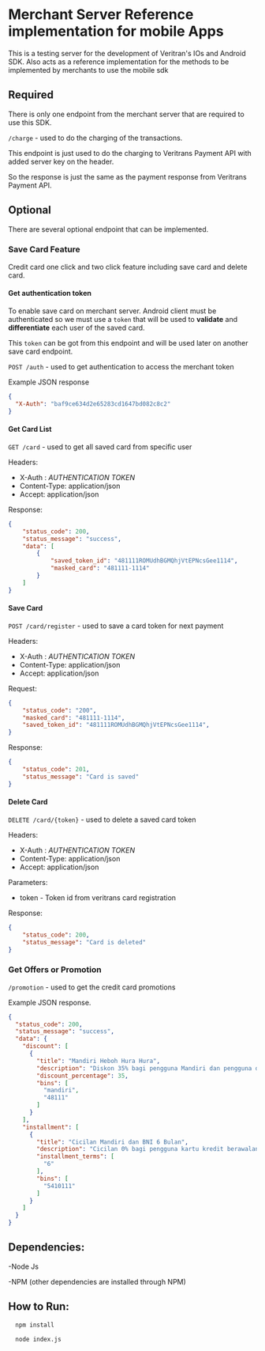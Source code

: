 # Merchant Server Reference implementation for mobile Apps

This is a testing server for the development of Veritran's IOs and Android SDK. Also acts as a reference implementation for the methods to be implemented by merchants to use the mobile sdk

## Required 
There is only one endpoint from the merchant server that are required to use this SDK.

`/charge` - used to do the charging of the transactions.

This endpoint is just used to do the charging to Veritrans Payment API with added server key on the header.

So the response is just the same as the payment response from Veritrans Payment API.

## Optional

There are several optional endpoint that can be implemented.

### Save Card Feature

Credit card one click and two click feature including save card and delete card.

#### Get authentication token

To enable save card on merchant server. Android client must be authenticated so we must use a `token` that will be used to **validate** and **differentiate** each user of the saved card.

This `token` can be got from this endpoint and will be used later on another save card endpoint.

`POST /auth` - used to get authentication to access the merchant token

Example JSON response

```json
{
  "X-Auth": "baf9ce634d2e65283cd1647bd082c8c2"
}
```

#### Get Card List

`GET /card` - used to get all saved card from specific user

Headers:

- X-Auth : _AUTHENTICATION TOKEN_
- Content-Type: application/json
- Accept: application/json

Response:

```json
{
    "status_code": 200,
    "status_message": "success",
    "data": [
        {
            "saved_token_id": "481111ROMUdhBGMQhjVtEPNcsGee1114",
            "masked_card": "481111-1114"
        }
    ]
}
```

#### Save Card

`POST /card/register` - used to save a card token for next payment

Headers:

- X-Auth : _AUTHENTICATION TOKEN_
- Content-Type: application/json
- Accept: application/json

Request:

```json
{
    "status_code": "200",
    "masked_card": "481111-1114",
    "saved_token_id": "481111ROMUdhBGMQhjVtEPNcsGee1114",
}
```

Response:

```json
{
    "status_code": 201,
    "status_message": "Card is saved"
}
```

#### Delete Card

`DELETE /card/{token}` - used to delete a saved card token

Headers:

- X-Auth : _AUTHENTICATION TOKEN_
- Content-Type: application/json
- Accept: application/json

Parameters:

- token - Token id from veritrans card registration

Response:

```json
{
    "status_code": 200,
    "status_message": "Card is deleted"
}
```

### Get Offers or Promotion

`/promotion` - used to get the credit card promotions 
    
Example JSON response.

```json
{
  "status_code": 200,
  "status_message": "success",
  "data": {
    "discount": [
      {
        "title": "Mandiri Heboh Hura Hura",
        "description": "Diskon 35% bagi pengguna Mandiri dan pengguna dengan CC berawalan 48111",
        "discount_percentage": 35,
        "bins": [
          "mandiri",
          "48111"
        ]
      }
    ],
    "installment": [
      {
        "title": "Cicilan Mandiri dan BNI 6 Bulan",
        "description": "Cicilan 0% bagi pengguna kartu kredit berawalan 5410111 selama 6 Bulan",
        "installment_terms": [
          "6"
        ],
        "bins": [
          "5410111"
        ]
      }
    ]
  }
}
```

## Dependencies:

-Node Js

-NPM (other dependencies are installed through NPM)

## How to Run:
```sh
  npm install
  
  node index.js
```
